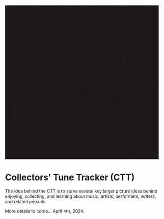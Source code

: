 ![Full raw path](https://raw.githubusercontent.com/Adron/collectorstunetracker/3d10368804497550b04cd9f10f425991e0a05c3f/graphics/logo-animated/1.gif)

# Collectors' Tune Tracker (CTT)

The idea behind the CTT is to serve several key larger picture ideas behind enjoying, collecting, and learning about music, artists, performers, writers, and related persuits.

More details to come...  April 4th, 2024.